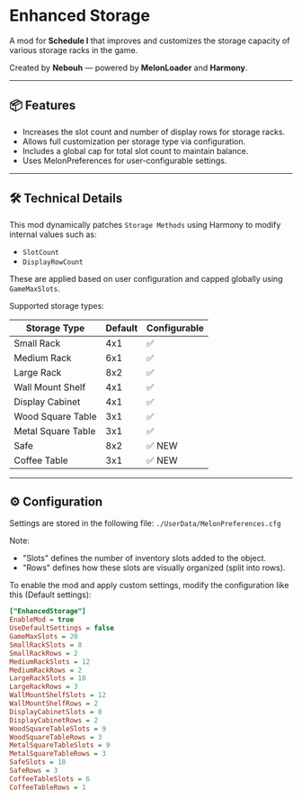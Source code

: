 # Enhanced Storage

A mod for **Schedule I** that improves and customizes the storage capacity of various storage racks in the game.

Created by **Nebouh** — powered by **MelonLoader** and **Harmony**.

---

## 📦 Features

- Increases the slot count and number of display rows for storage racks.
- Allows full customization per storage type via configuration.
- Includes a global cap for total slot count to maintain balance.
- Uses MelonPreferences for user-configurable settings.

---

## 🛠️ Technical Details

This mod dynamically patches `Storage Methods` using Harmony to modify internal values such as:

- `SlotCount`
- `DisplayRowCount`

These are applied based on user configuration and capped globally using `GameMaxSlots`.

Supported storage types:

| Storage Type          | Default | Configurable |
|-----------------------|---------|--------------|
| Small Rack            | 4x1     | ✅            |
| Medium Rack           | 6x1     | ✅            |
| Large Rack            | 8x2     | ✅            |
| Wall Mount Shelf      | 4x1     | ✅            |
| Display Cabinet       | 4x1     | ✅            |
| Wood Square Table     | 3x1     | ✅            |
| Metal Square Table    | 3x1     | ✅            |
| Safe                  | 8x2     | ✅ NEW        |
| Coffee Table          | 3x1     | ✅ NEW        |

---

## ⚙️ Configuration

Settings are stored in the following file: `./UserData/MelonPreferences.cfg`

Note:
- "Slots" defines the number of inventory slots added to the object.
- "Rows" defines how these slots are visually organized (split into rows).

To enable the mod and apply custom settings, modify the configuration like this (Default settings):
```ini
["EnhancedStorage"]
EnableMod = true
UseDefaultSettings = false
GameMaxSlots = 20
SmallRackSlots = 8
SmallRackRows = 2
MediumRackSlots = 12
MediumRackRows = 2
LargeRackSlots = 18
LargeRackRows = 3
WallMountShelfSlots = 12
WallMountShelfRows = 2
DisplayCabinetSlots = 8
DisplayCabinetRows = 2
WoodSquareTableSlots = 9
WoodSquareTableRows = 3
MetalSquareTableSlots = 9
MetalSquareTableRows = 3
SafeSlots = 18
SafeRows = 3
CoffeeTableSlots = 6
CoffeeTableRows = 1
```
